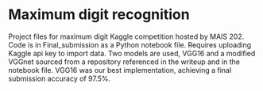 # Maximum digit recognition

Project files for maximum digit Kaggle competition hosted by MAIS 202. Code is in Final_submission as a Python notebook file. Requires uploading Kaggle api key to  import data. Two models are used, VGG16 and a modified VGGnet sourced from a repository referenced in the writeup and in the notebook file. VGG16 was our best implementation, achieving a final submission accuracy of 97.5%.
